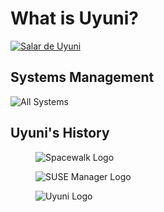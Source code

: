 <!-- .slide: data-state="section-break" id="what-is-uyuni" data-menu-title="What is Uyuni?" data-timing="5" -->
# What is Uyuni?


<!-- .slide: data-state="normal" class="full-screen" id="salar-de-uyuni" data-menu-title="Salar de Uyuni" data-timing="10" -->
<a title='By Luca Galuzzi [CC BY-SA 2.5](https://creativecommons.org/licenses/by-sa/2.5/)'
  href='https://commons.wikimedia.org/wiki/File:Piles_of_Salt_Salar_de_Uyuni_Bolivia_Luca_Galuzzi_2006_a.jpg'>
  <img alt="Salar de Uyuni" data-src="images/salar_uyuni.jpg"/>
</a>


<!-- .slide: data-state="normal" id="uyuni" data-menu-title="Uyuni" data-timing="60" -->
## Systems Management
<img alt="All Systems" data-src="images/systems_all.png"/>


<!-- .slide: data-state="normal" id="history" data-menu-title="Uyuni's History" data-timing="30" -->
## Uyuni's History

<div class="container">
  <div class="item">
    <figure class="fragment">
      <img data-src="images/spacewalk.png" alt="Spacewalk Logo" />
    </figure>
  </div>
  <div class="item">
    <figure class="fragment">
      <img data-src="images/manager.png" alt="SUSE Manager Logo" />
    </figure>
  </div>
  <div class="item">
    <figure class="fragment">
      <img data-src="images/uyuni-logo.svg" alt="Uyuni Logo"/>
    </figure>
  </div>
</div>
